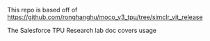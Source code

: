 This repo is based off of https://github.com/ronghanghu/moco_v3_tpu/tree/simclr_vit_release

The Salesforce TPU Research lab doc covers usage
